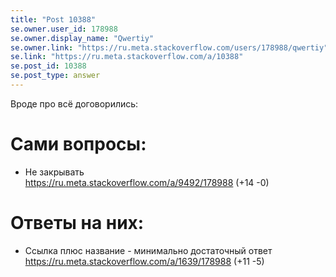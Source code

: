 ```yaml
---
title: "Post 10388"
se.owner.user_id: 178988
se.owner.display_name: "Qwertiy"
se.owner.link: "https://ru.meta.stackoverflow.com/users/178988/qwertiy"
se.link: "https://ru.meta.stackoverflow.com/a/10388"
se.post_id: 10388
se.post_type: answer
---
```

<p>Вроде про всё договорились:</p>

<h1>Сами вопросы:</h1>

<ul>
<li>Не закрывать<br>
<a href="https://ru.meta.stackoverflow.com/a/9492/178988">https://ru.meta.stackoverflow.com/a/9492/178988</a> (+14 -0)</li>
</ul>

<h1>Ответы на них:</h1>

<ul>
<li>Ссылка плюс название - минимально достаточный ответ
<a href="https://ru.meta.stackoverflow.com/a/1639/178988">https://ru.meta.stackoverflow.com/a/1639/178988</a> (+11 -5)</li>
</ul>

